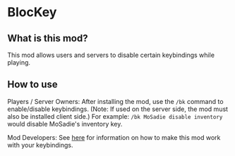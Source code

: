 # BlocKey

## What is this mod?
This mod allows users and servers to disable certain keybindings while playing.

## How to use
Players / Server Owners:
After installing the mod, use the `/bk` command to enable/disable keybindings. (Note: If used on the server side, the mod must also be installed client side.)
For example: `/bk MoSadie disable inventory` would disable MoSadie's inventory key.


Mod Developers:
See [here](docs/api) for information on how to make this mod work with your keybindings.
